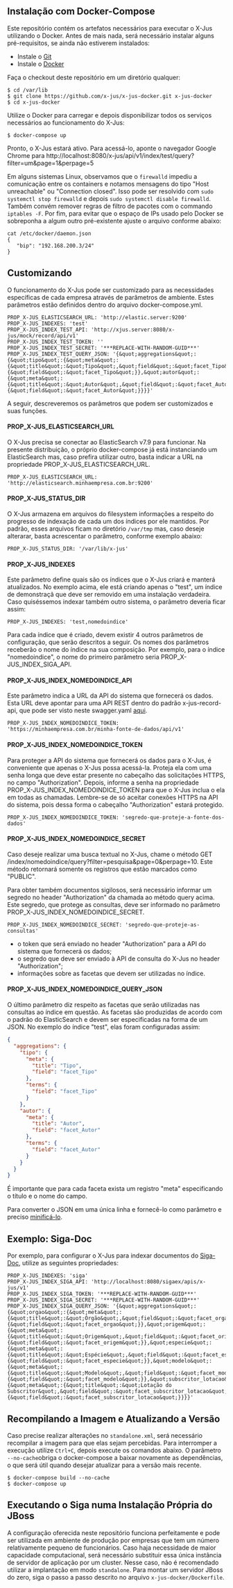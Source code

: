 ## Instalação com Docker-Compose

Este repositório contém os artefatos necessários para executar o X-Jus utilizando o Docker.
Antes de mais nada, será necessário instalar alguns pré-requisitos, se ainda não estiverem instalados:

- Instale o [Git](https://gist.github.com/derhuerst/1b15ff4652a867391f03)
- Instale o [Docker](https://docs.docker.com/install/)

Faça o checkout deste repositório em um diretório qualquer:

```
$ cd /var/lib
$ git clone https://github.com/x-jus/x-jus-docker.git x-jus-docker
$ cd x-jus-docker
```

Utilize o Docker para carregar e depois disponibilizar todos os serviços necessários ao funcionamento do X-Jus:

```
$ docker-compose up
```

Pronto, o X-Jus estará ativo. Para acessá-lo, aponte o navegador Google Chrome para http://localhost:8080/x-jus/api/v1/index/test/query?filter=um&page=1&perpage=5

Em alguns sistemas Linux, observamos que o ```firewalld``` impediu a comunicação entre os containers e notamos mensagens do tipo "Host unreachable" ou "Connection closed". Isso pode ser resolvido com ```sudo systemctl stop firewalld``` e depois ```sudo systemctl disable firewalld```. Também convém remover regras de filtro de pacotes com o commando ```iptables -F```. Por fim, para evitar que o espaço de IPs usado pelo Docker se sobreponha a algum outro pré-existente ajuste o arquivo conforme abaixo:

```SHELL
cat /etc/docker/daemon.json
{
   "bip": "192.168.200.3/24"
}
```

## Customizando

O funcionamento do X-Jus pode ser customizado 
para as necessidades específicas de cada empresa através de parâmetros de ambiente.
Estes parâmetros estão definidos dentro do arquivo docker-compose.yml. 

```
PROP_X-JUS_ELASTICSEARCH_URL: 'http://elastic.server:9200'
PROP_X-JUS_INDEXES: 'test'
PROP_X-JUS_INDEX_TEST_API: 'http://xjus.server:8080/x-jus/mock/record/api/v1'
PROP_X-JUS_INDEX_TEST_TOKEN: ''
PROP_X-JUS_INDEX_TEST_SECRET: '***REPLACE-WITH-RANDOM-GUID***'
PROP_X-JUS_INDEX_TEST_QUERY_JSON: '{&quot;aggregations&quot;:{&quot;tipo&quot;:{&quot;meta&quot;:{&quot;title&quot;:&quot;Tipo&quot;,&quot;field&quot;:&quot;facet_Tipo&quot;},&quot;terms&quot;:{&quot;field&quot;:&quot;facet_Tipo&quot;}},&quot;autor&quot;:{&quot;meta&quot;:{&quot;title&quot;:&quot;Autor&quot;,&quot;field&quot;:&quot;facet_Autor&quot;},&quot;terms&quot;:{&quot;field&quot;:&quot;facet_Autor&quot;}}}}'
```

A seguir, descreveremos os parâmetros que podem ser customizados e suas funções.

#### PROP_X-JUS_ELASTICSEARCH_URL

O X-Jus precisa se conectar ao ElasticSearch v7.9 para funcionar. Na presente distribuição, o próprio docker-compose já está
instanciando um ElasticSearch mas, caso prefira utilizar outro, basta indicar a URL na propriedade PROP_X-JUS_ELASTICSEARCH_URL.

```
PROP_X-JUS_ELASTICSEARCH_URL: 'http://elasticsearch.minhaempresa.com.br:9200'
```

#### PROP_X-JUS_STATUS_DIR

O X-Jus armazena em arquivos do filesystem informações a respeito do progresso de indexação de cada um dos índices por ele mantidos.
Por padrão, esses arquivos ficam no diretório ```/var/tmp``` mas, caso deseje alterarar, basta acrescentar o parâmetro, conforme exemplo abaixo:

```
PROP_X-JUS_STATUS_DIR: '/var/lib/x-jus'
```

#### PROP_X-JUS_INDEXES

Este parâmetro define quais são os índices que o X-Jus criará e manterá atualizados. 
No exemplo acima, ele está criando apenas o "test", um índice de demonstraçã que deve ser removido em uma instalação verdadeira. 
Caso quiséssemos indexar também outro sistema, o parâmetro deveria ficar assim:

```
PROP_X-JUS_INDEXES: 'test,nomedoindice'
```

Para cada índice que é criado, devem existir 4 outros parâmetros de configuração, que serão descritos a seguir. Os nomes dos parâmetros
receberão o nome do índice na sua composição. Por exemplo, para o índice "nomedoindice", o nome do primeiro parâmetro seria PROP_X-JUS_INDEX_SIGA_API.

#### PROP_X-JUS_INDEX_NOMEDOINDICE_API

Este parâmetro indica a URL da API do sistema que fornecerá os dados. Esta URL deve apontar para uma API REST dentro do padrão x-jus-record-api,
que pode ser visto neste swagger.yaml [aqui](https://github.com/x-jus/x-jus-record-api/blob/master/src/main/resources/br/jus/trf2/xjus/record/api/swagger.yaml).

```
PROP_X-JUS_INDEX_NOMEDOINDICE_TOKEN: 'https://minhaempresa.com.br/minha-fonte-de-dados/api/v1'
```

#### PROP_X-JUS_INDEX_NOMEDOINDICE_TOKEN

Para proteger a API do sistema que fornecerá os dados para o X-Jus, é conveniente que apenas o X-Jus possa acessá-la. Proteja ela com uma
senha longa que deve estar presente no cabeçalho das solicitações HTTPS, no campo "Authorization". Depois, informe a senha na propriedade
PROP_X-JUS_INDEX_NOMEDOINDICE_TOKEN para que o X-Jus inclua o ela em todas as chamadas. Lembre-se de só aceitar conexões HTTPS na API do sistema,
pois dessa forma o cabeçalho "Authorization" estará protegido.

```
PROP_X-JUS_INDEX_NOMEDOINDICE_TOKEN: 'segredo-que-proteje-a-fonte-dos-dados'
```

#### PROP_X-JUS_INDEX_NOMEDOINDICE_SECRET

Caso deseje realizar uma busca textual no X-Jus, chame o método GET /index/nomedoindice/query?filter=pesquisa&page=0&perpage=10. Este método
retornará somente os registros que estão marcados como "PUBLIC". 

Para obter também documentos sigilosos, será necessário informar um segredo no header "Authorization" da chamada ao método query acima. Este
segredo, que protege as consultas, deve ser informado no parâmetro PROP_X-JUS_INDEX_NOMEDOINDICE_SECRET.

```
PROP_X-JUS_INDEX_NOMEDOINDICE_SECRET: 'segredo-que-proteje-as-consultas'
```

- o token que será enviado no header "Authorization" para a API do sistema que fornecerá os dados;
- o segredo que deve ser enviado à API de consulta do X-Jus no header "Authorization";
- informações sobre as facetas que devem ser utilizadas no índice.

#### PROP_X-JUS_INDEX_NOMEDOINDICE_QUERY_JSON

O último parâmetro diz respeito as facetas que serão utilizadas nas consultas ao índice em questão. As facetas são produzidas de acordo com
o padrão do ElasticSearch e devem ser especificadas na forma de um JSON. No exemplo do índice "test", elas foram configuradas assim:

```JSON
{
  "aggregations": {
    "tipo": {
      "meta": {
        "title": "Tipo",
        "field": "facet_Tipo"
      },
      "terms": {
        "field": "facet_Tipo"
      }
    },
    "autor": {
      "meta": {
        "title": "Autor",
        "field": "facet_Autor"
      },
      "terms": {
        "field": "facet_Autor"
      }
    }
  }
}
```

É importante que para cada faceta exista um registro "meta" especificando o título e o nome do campo.

Para converter o JSON em uma única linha e fornecê-lo como parâmetro e preciso [minificá-lo](https://codebeautify.org/jsonminifier).

## Exemplo: Siga-Doc

Por exemplo, para configurar o X-Jus para indexar documentos do [Siga-Doc](https://github.com/projeto-siga/siga), utilize as seguintes propriedades:

```
PROP_X-JUS_INDEXES: 'siga'
PROP_X-JUS_INDEX_SIGA_API: 'http://localhost:8080/sigaex/apis/x-jus/v1'
PROP_X-JUS_INDEX_SIGA_TOKEN: '***REPLACE-WITH-RANDOM-GUID***'
PROP_X-JUS_INDEX_SIGA_SECRET: '***REPLACE-WITH-RANDOM-GUID***'
PROP_X-JUS_INDEX_SIGA_QUERY_JSON: '{&quot;aggregations&quot;:{&quot;orgao&quot;:{&quot;meta&quot;:{&quot;title&quot;:&quot;Órgão&quot;,&quot;field&quot;:&quot;facet_orgao&quot;},&quot;terms&quot;:{&quot;field&quot;:&quot;facet_orgao&quot;}},&quot;origem&quot;:{&quot;meta&quot;:{&quot;title&quot;:&quot;Origem&quot;,&quot;field&quot;:&quot;facet_origem&quot;},&quot;terms&quot;:{&quot;field&quot;:&quot;facet_origem&quot;}},&quot;especie&quot;:{&quot;meta&quot;:{&quot;title&quot;:&quot;Espécie&quot;,&quot;field&quot;:&quot;facet_especie&quot;},&quot;terms&quot;:{&quot;field&quot;:&quot;facet_especie&quot;}},&quot;modelo&quot;:{&quot;meta&quot;:{&quot;title&quot;:&quot;Modelo&quot;,&quot;field&quot;:&quot;facet_modelo&quot;},&quot;terms&quot;:{&quot;field&quot;:&quot;facet_modelo&quot;}},&quot;subscritor_lotacao&quot;:{&quot;meta&quot;:{&quot;title&quot;:&quot;Lotação do Subscritor&quot;,&quot;field&quot;:&quot;facet_subscritor_lotacao&quot;},&quot;terms&quot;:{&quot;field&quot;:&quot;facet_subscritor_lotacao&quot;}}}}' 
```

## Recompilando a Imagem e Atualizando a Versão

Caso precise realizar alterações no `standalone.xml`, será necessário recompilar a imagem para que elas sejam percebidas.
Para interromper a execução utilize `Ctrl+C`, depois execute os comandos abaixo. O parâmetro ```--no-cache```obriga o
docker-compose a baixar novamente as dependências, o que será útil quando desejar atualizar para a versão mais recente.

```
$ docker-compose build --no-cache
$ docker-compose up
```

## Executando o Siga numa Instalação Própria do JBoss

A configuração oferecida neste repositório funciona perfeitamente e pode ser utilizada em ambiente de produção por empresas
que tem um número relativamente pequeno de funcionários. Caso haja necessidade de maior capacidade computacional, será
necessário substituir essa única instância de servidor de aplicação por um cluster. Nesse caso, não é recomendado utilizar
a implantação em modo `standalone`. Para montar um servidor JBoss do zero, siga o passo a passo descrito no arquivo
`x-jus-docker/Dockerfile`.
